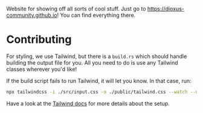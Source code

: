 Website for showing off all sorts of cool stuff.
Just go to <https://dioxus-community.github.io>!
You can find everything there.

# Contributing

For styling, we use Tailwind, but there is a `build.rs` which should handle building the output file for you.
All you need to do is use any Tailwind classes wherever you'd like!

If the build script fails to run Tailwind, it will let you know. In that case, run:

```bash
npx tailwindcss -i ./src/input.css -o ./public/tailwind.css --watch --minify
```

Have a look at the [Tailwind docs](https://tailwindcss.com/docs/installation) for more details about the setup.